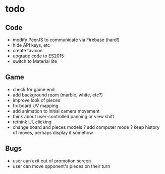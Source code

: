 # todo

## Code
- modify PeerJS to communicate via Firebase (hard!)
- hide API keys, etc
- create favicon
- upgrade code to ES2015
- switch to Material lite

## Game
- check for game end
- add background room (marble, white, etc?)
- improve look of pieces
- fix board UV mapping
- add animation to initial camera movement
- think about user-controlled panning or view shift
- rethink UI, clicking
- change board and pieces models
? add computer mode
? keep history of moves, perhaps display it somehow

## Bugs
- user can exit out of promotion screen
- user can move opponent's pieces on their turn
